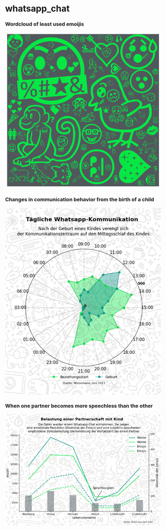 # whatsapp_chat

### Wordcloud of least used emoijis
![alt text](https://github.com/JeanneDuPre/whatsapp_chat/blob/main/images/Wordcloud_emoji_whatsapp_style.png)
### Changes in communication behavior from the birth of a child
![alt text](https://github.com/JeanneDuPre/whatsapp_chat/blob/main/images/radar_chart_whatsapp_style.png)
### When one partner becomes more speechless than the other
![alt text](https://github.com/JeanneDuPre/whatsapp_chat/blob/main/images/line_chart_whatsapp_style.png)
